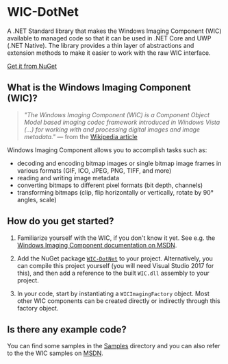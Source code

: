 # WIC-DotNet

A .NET Standard library that makes the Windows Imaging Component (WIC) available to managed code so that it can be used in .NET Core and UWP (.NET Native). The library provides a thin layer of abstractions and extension methods to make it easier to work with the raw WIC interface.

[Get it from NuGet](https://www.nuget.org/packages/WIC.DotNet/)

## What is the Windows Imaging Component (WIC)?

> _"The Windows Imaging Component (WIC) is a Component Object Model based imaging codec framework
> introduced in Windows Vista (…) for working with and processing digital images and image metadata."_
> &mdash; from the [Wikipedia article](wikipedia)

 [wikipedia]: https://en.wikipedia.org/wiki/Windows_Imaging_Component

Windows Imaging Component allows you to accomplish tasks such as:

 * decoding and encoding bitmap images or single bitmap image frames in various formats (GIF, ICO, JPEG, PNG, TIFF, and more)
 * reading and writing image metadata
 * converting bitmaps to different pixel formats (bit depth, channels)
 * transforming bitmaps (clip, flip horizontally or vertically, rotate by 90° angles, scale)

## How do you get started?

 1. Familiarize yourself with the WIC, if you don't know it yet.
    See e.g. the [Windows Imaging Component documentation on MSDN][msdn].

 2. Add the NuGet package [`WIC-DotNet`][nuget-package] to your project.
    Alternatively, you can compile this project yourself (you will need Visual Studio 2017 for this), and then add a reference to the built `WIC.dll` assembly to your project.

 3. In your code, start by instantiating a `WICImagingFactory` object.
    Most other WIC components can be created directly or indirectly through this factory object.
    
 [msdn]: https://msdn.microsoft.com/en-us/library/windows/desktop/ee719902.aspx
 [nuget-package]: https://www.nuget.org/packages/WIC.DotNet/

## Is there any example code?

You can find some samples in the [Samples] directory and you can also refer to the the WIC samples on [MSDN].

[Samples]: https://github.com/sbaeumlisberger/WIC-DotNet/tree/develop/Samples
